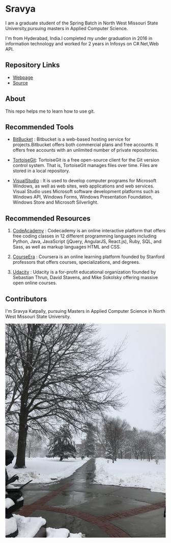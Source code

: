 # Sravya
I am a graduate student of the Spring Batch in North West Missouri State University,pursuing masters in Applied Computer Science.

I'm from Hyderabad, India.I completed my under graduation in 2016 in information technology and worked for 2 years in Infosys on C#.Net,Web API.

## Repository Links

- [Webpage](https://github.com/SravyaKatpally/Sravya)
- [Source](https://github.com/SravyaKatpally/Sravya/blob/master/README.md )

## About
This repo helps me to learn how to use git.

## Recommended Tools 

- [BitBucket](https://bitbucket.org/) : Bitbucket is a web-based hosting service for projects.Bitbucket offers both commercial plans and free accounts. It offers free accounts with an unlimited number of private repositories.

- [TortoiseGit](https://tortoisegit.org/): TortoiseGit is a free open-source client for the Git version control system. That is, TortoiseGit manages files over time. Files are stored in a local repository. 

- [VisualStudio](https://visualstudio.microsoft.com/) : It is used to develop computer programs for Microsoft Windows, as well as web sites, web applications and web services. Visual Studio uses Microsoft software development platforms such as Windows API, Windows Forms, Windows Presentation Foundation, Windows Store and Microsoft Silverlight.

## Recommended Resources

1. [CodeAcademy](https://www.codecademy.com/) : Codecademy is an online interactive platform that offers free coding classes in 12 different programming languages including Python, Java, JavaScript (jQuery, AngularJS, React.js), Ruby, SQL, and Sass, as well as markup languages HTML and CSS.

2. [CourseEra](https://www.coursera.org/) : Coursera is an online learning platform founded by Stanford professors that offers courses, specializations, and degrees.

3. [Udacity](https://www.udacity.com/) : Udacity is a for-profit educational organization founded by Sebastian Thrun, David Stavens, and Mike Sokolsky offering massive open online courses.

## Contributors

I'm Sravya Katpally, pursuing Masters in Applied Computer Science in North West Missouri State University.

![vscode image](https://github.com/SravyaKatpally/Sravya/raw/master/Image.jpeg)

